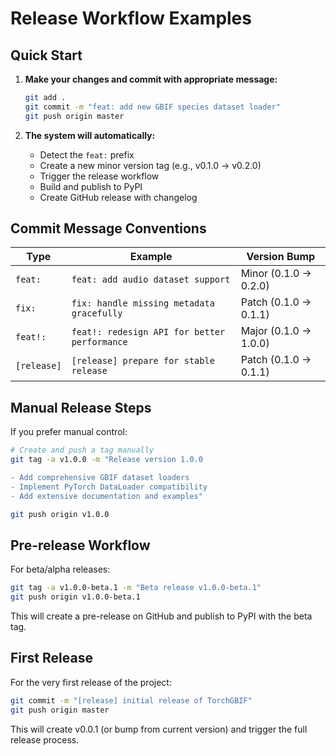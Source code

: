 # Release Workflow Examples

## Quick Start

1. **Make your changes and commit with appropriate message:**

   ```bash
   git add .
   git commit -m "feat: add new GBIF species dataset loader"
   git push origin master
   ```

2. **The system will automatically:**
   - Detect the `feat:` prefix
   - Create a new minor version tag (e.g., v0.1.0 → v0.2.0)
   - Trigger the release workflow
   - Build and publish to PyPI
   - Create GitHub release with changelog

## Commit Message Conventions

| Type | Example | Version Bump |
|------|---------|--------------|
| `feat:` | `feat: add audio dataset support` | Minor (0.1.0 → 0.2.0) |
| `fix:` | `fix: handle missing metadata gracefully` | Patch (0.1.0 → 0.1.1) |
| `feat!:` | `feat!: redesign API for better performance` | Major (0.1.0 → 1.0.0) |
| `[release]` | `[release] prepare for stable release` | Patch (0.1.0 → 0.1.1) |

## Manual Release Steps

If you prefer manual control:

```bash
# Create and push a tag manually
git tag -a v1.0.0 -m "Release version 1.0.0

- Add comprehensive GBIF dataset loaders
- Implement PyTorch DataLoader compatibility
- Add extensive documentation and examples"

git push origin v1.0.0
```

## Pre-release Workflow

For beta/alpha releases:

```bash
git tag -a v1.0.0-beta.1 -m "Beta release v1.0.0-beta.1"
git push origin v1.0.0-beta.1
```

This will create a pre-release on GitHub and publish to PyPI with the beta tag.

## First Release

For the very first release of the project:

```bash
git commit -m "[release] initial release of TorchGBIF"
git push origin master
```

This will create v0.0.1 (or bump from current version) and trigger the full release process.
